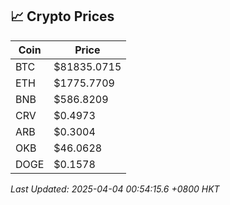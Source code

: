 ## 📈 Crypto Prices

| Coin | Price |
| ---- | ----- |
| BTC | $81835.0715 |
| ETH | $1775.7709 |
| BNB | $586.8209 |
| CRV | $0.4973 |
| ARB | $0.3004 |
| OKB | $46.0628 |
| DOGE | $0.1578 |

_Last Updated: 2025-04-04 00:54:15.6 +0800 HKT_